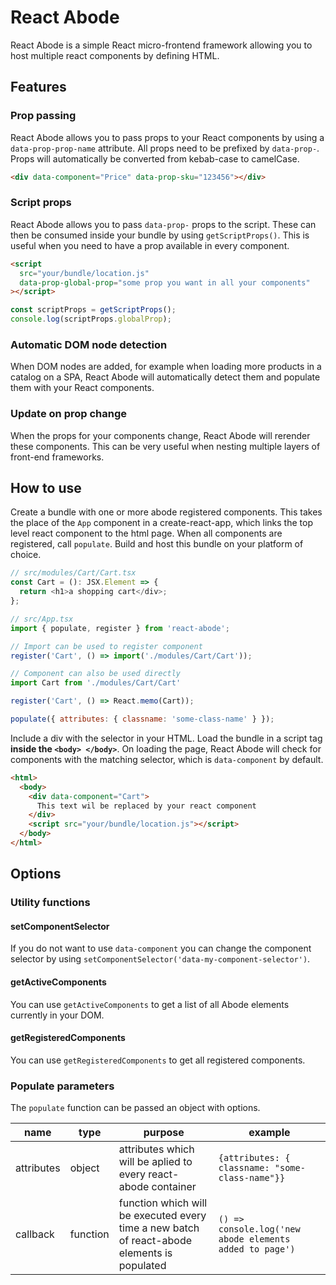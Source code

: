 # React Abode

React Abode is a simple React micro-frontend framework allowing you to host multiple react components by defining HTML.

## Features

### Prop passing

React Abode allows you to pass props to your React components by using a `data-prop-prop-name` attribute. All props need to be prefixed by `data-prop-`. Props will automatically be converted from kebab-case to camelCase.

```html
<div data-component="Price" data-prop-sku="123456"></div>
```

### Script props

React Abode allows you to pass `data-prop-` props to the script. These can then be consumed inside your bundle by using `getScriptProps()`. This is useful when you need to have a prop available in every component.

```html
<script
  src="your/bundle/location.js"
  data-prop-global-prop="some prop you want in all your components"
></script>
```

```javascript
const scriptProps = getScriptProps();
console.log(scriptProps.globalProp);
```

### Automatic DOM node detection

When DOM nodes are added, for example when loading more products in a catalog on a SPA, React Abode will automatically detect them and populate them with your React components.

### Update on prop change

When the props for your components change, React Abode will rerender these components. This can be very useful when nesting multiple layers of front-end frameworks.

## How to use

Create a bundle with one or more abode registered components. This takes the place of the `App` component in a create-react-app, which links the top level react component to the html page. When all components are registered, call `populate`. Build and host this bundle on your platform of choice.

```javascript
// src/modules/Cart/Cart.tsx
const Cart = (): JSX.Element => {
  return <h1>a shopping cart</div>;
};

// src/App.tsx
import { populate, register } from 'react-abode';

// Import can be used to register component
register('Cart', () => import('./modules/Cart/Cart'));

// Component can also be used directly
import Cart from './modules/Cart/Cart'

register('Cart', () => React.memo(Cart));

populate({ attributes: { classname: 'some-class-name' } });
```

Include a div with the selector in your HTML. Load the bundle in a script tag **inside the `<body> </body>`**. On loading the page, React Abode will check for components with the matching selector, which is `data-component` by default.

```html
<html>
  <body>
    <div data-component="Cart">
      This text wil be replaced by your react component
    </div>
    <script src="your/bundle/location.js"></script>
  </body>
</html>
```

## Options

### Utility functions

#### setComponentSelector

If you do not want to use `data-component` you can change the component selector by using `setComponentSelector('data-my-component-selector')`.

#### getActiveComponents

You can use `getActiveComponents` to get a list of all Abode elements currently in your DOM.

#### getRegisteredComponents

You can use `getRegisteredComponents` to get all registered components.

### Populate parameters

The `populate` function can be passed an object with options.

| name       | type     | purpose                                                                                     | example                                                 |
| ---------- | -------- | ------------------------------------------------------------------------------------------- | ------------------------------------------------------- |
| attributes | object   | attributes which will be aplied to every react-abode container                              | `{attributes: { classname: "some-class-name"}}`         |
| callback   | function | function which will be executed every time a new batch of react-abode elements is populated | `() => console.log('new abode elements added to page')` |
